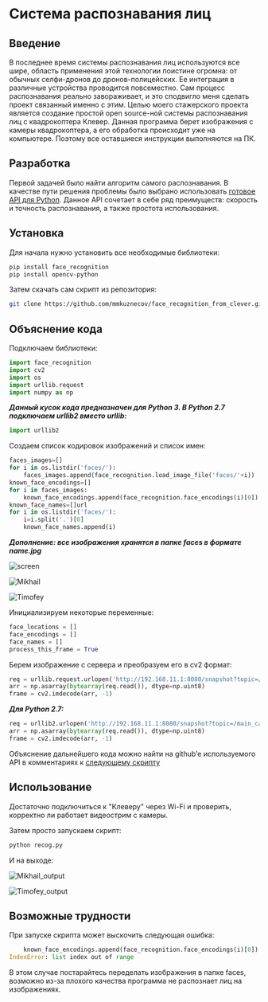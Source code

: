 # Система распознавания лиц

## Введение

В последнее время системы распознавания лиц используются все шире, область применения этой технологии поистине огромна: от обычных селфи-дронов до дронов-полицейских. Ее интеграция в различные устройства проводится повсеместно. Сам процесс распознавания реально завораживает, и это сподвигло меня сделать проект связанный именно с этим.  Целью моего стажерского проекта является создание простой open source-ной системы распознавания лиц с квадрокоптера Клевер. Данная программа берет изображения с камеры квадрокоптера, а его обработка происходит уже на компьютере. Поэтому все оставшиеся инструкции выполняются на ПК.

## Разработка

Первой задачей было найти алгоритм самого распознавания. В качестве пути решения проблемы было выбрано использовать [готовое API для Python](https://github.com/ageitgey/face_recognition). Данное API сочетает в себе ряд преимуществ: скорость и точность распознавания, а также простота использования.

## Установка

Для начала нужно установить все необходимые библиотеки:

```bash
pip install face_recognition
pip install opencv-python
```

Затем скачать сам скрипт из репозитория:

```bash
git clone https://github.com/mmkuznecov/face_recognition_from_clever.git
```

## Объяснение кода

Подключаем библиотеки:

```python
import face_recognition
import cv2
import os
import urllib.request
import numpy as np
```

***Данный кусок кода предназначен для Python 3. В Python 2.7 подключаем urllib2 вместо urllib:***

```python
import urllib2
```

Создаем список кодировок изображений и список имен:

```python
faces_images=[]
for i in os.listdir('faces/'):
    faces_images.append(face_recognition.load_image_file('faces/'+i))
known_face_encodings=[]
for i in faces_images:
    known_face_encodings.append(face_recognition.face_encodings(i)[0])
known_face_names=[]url
for i in os.listdir('faces/'):
    i=i.split('.')[0]
    known_face_names.append(i)
```

***Дополнение: все изображения хранятся в папке faces в формате name.jpg***

![screen](./files/screen.jpeg)

![Mikhail](./files/Mikhail.jpeg)

![Timofey](./files/Timofey.jpeg)

Инициализируем некоторые переменные:

```python
face_locations = []
face_encodings = []
face_names = []
process_this_frame = True
```

Берем изображение с сервера и преобразуем его в cv2 формат:

```python
req = urllib.request.urlopen('http://192.168.11.1:8080/snapshot?topic=/main_camera/image_raw')
arr = np.asarray(bytearray(req.read()), dtype=np.uint8)
frame = cv2.imdecode(arr, -1)
```

***Для Python 2.7:***

```python
req = urllib2.urlopen('http://192.168.11.1:8080/snapshot?topic=/main_camera/image_raw')
arr = np.asarray(bytearray(req.read()), dtype=np.uint8)
frame = cv2.imdecode(arr, -1)
```

Объяснение дальнейшего кода можно найти на github’е используемого API в комментариях к [следующему скрипту](https://github.com/ageitgey/face_recognition/blob/master/examples/facerec_from_webcam_faster.py)

## Использование

Достаточно подключиться к "Клеверу" через Wi-Fi и проверить, корректно ли работает видеострим с камеры.

Затем просто запускаем скрипт:

```bash
python recog.py
```

И на выходе:

![Mikhail_output](./files/Mikhail_output.jpeg)

![Timofey_output](./files/Timofey_output.jpeg)

## Возможные трудности

При запуске скрипта может выскочить следующая ошибка:

```python
    known_face_encodings.append(face_recognition.face_encodings(i)[0])
IndexError: list index out of range
```

В этом случае постарайтесь переделать изображения  в папке faces, возможно из-за плохого качества программа не распознает лиц на изображениях.
